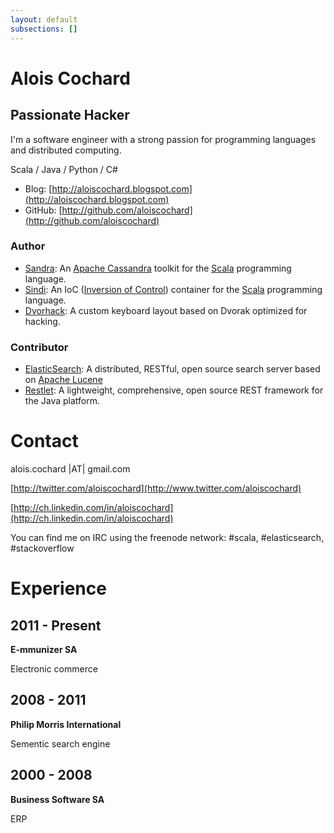 ```yaml
---
layout: default
subsections: []
---
```


# Alois Cochard

## Passionate Hacker

I'm a software engineer with a strong passion for programming languages and distributed computing.

Scala / Java / Python / C#

* Blog: [http://aloiscochard.blogspot.com](http://aloiscochard.blogspot.com)
* GitHub: [http://github.com/aloiscochard](http://github.com/aloiscochard)

### Author
* [Sandra](http://github.com/aloiscochard/sandra/): An [Apache Cassandra](http://cassandra.apache.org) toolkit for the [Scala](http://www.scala-lang.org) programming language.
* [Sindi](http://aloiscochard.github.com/sindi/): An IoC ([Inversion of Control](http://martinfowler.com/articles/injection.html)) container for the [Scala](http://www.scala-lang.org) programming language.
* [Dvorhack](http://github.com/aloiscochard/dvorhack/): A custom keyboard layout based on Dvorak optimized for hacking.

### Contributor
* [ElasticSearch](https://github.com/aloiscochard/elasticsearch-osem): A distributed, RESTful, open source search server based on [Apache Lucene](https://en.wikipedia.org/wiki/Apache_Lucene)
* [Restlet](http://www.restlet.org/): A lightweight, comprehensive, open source REST framework for the Java platform.

# Contact

alois.cochard |AT| gmail.com

[http://twitter.com/aloiscochard](http://www.twitter.com/aloiscochard)

[http://ch.linkedin.com/in/aloiscochard](http://ch.linkedin.com/in/aloiscochard)

You can find me on IRC using the freenode network: #scala, #elasticsearch, #stackoverflow

# Experience

## 2011 - Present
**E-mmunizer SA**

Electronic commerce

## 2008 - 2011
**Philip Morris International**

Sementic search engine

## 2000 - 2008
**Business Software SA**
  
ERP
